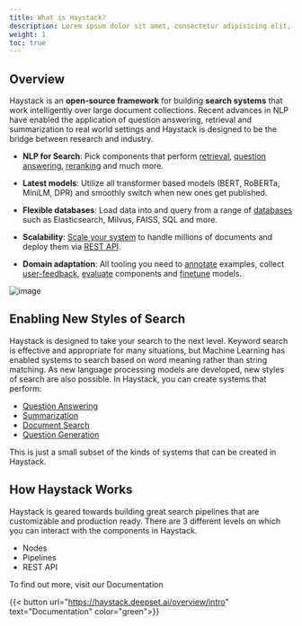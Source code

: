 ```yaml
---
title: What is Haystack?
description: Lorem ipsum dolor sit amet, consectetur adipisicing elit, nisi quisquam et eveniet nesciunt repellendus.
weight: 1
toc: true
---
```


## Overview

Haystack is an **open-source framework** for building **search systems** that work intelligently over large document collections.
Recent advances in NLP have enabled the application of question answering, retrieval and summarization to real world settings
and Haystack is designed to be the bridge between research and industry.

- **NLP for Search**: Pick components that perform [retrieval](/pipeline_nodes/retriever),
  [question answering](/pipeline_nodes/reader), [reranking](/pipeline_nodes/ranker) and much more.

- **Latest models**: Utilize all transformer based models (BERT, RoBERTa, MiniLM, DPR) and smoothly switch when new ones get published.

- **Flexible databases**: Load data into and query from a range of [databases](/components/document-store) such as Elasticsearch, Milvus, FAISS, SQL and more.

- **Scalability**: [Scale your system](/guides/optimization) to handle millions of documents and deploy them via [REST API](/components/rest-api).

- **Domain adaptation**: All tooling you need to [annotate](/components/annotation) examples, collect [user-feedback](/guides/domain-adaptation#user-feedback), [evaluate](/guides/evaluation) components and [finetune](/guides/domain-adaptation) models.

![image](/images/concepts_haystack_handdrawn.png)

## Enabling New Styles of Search

Haystack is designed to take your search to the next level.
Keyword search is effective and appropriate for many situations,
but Machine Learning has enabled systems to search based on word meaning rather than string matching.
As new language processing models are developed, new styles of search are also possible.
In Haystack, you can create systems that perform:

- [Question Answering](/components/ready-made-pipelines#extractiveqapipeline)
- [Summarization](/components/ready-made-pipelines#searchsummarizationpipeline)
- [Document Search](/components/ready-made-pipelines#documentsearchpipeline)
- [Question Generation](/components/ready-made-pipelines#questiongenerationpipeline)

This is just a small subset of the kinds of systems that can be created in Haystack.

## How Haystack Works

Haystack is geared towards building great search pipelines that are customizable and production ready.
There are 3 different levels on which you can interact with the components in Haystack.

- Nodes
- Pipelines
- REST API

To find out more, visit our Documentation

{{< button url="https://haystack.deepset.ai/overview/intro" text="Documentation" color="green">}}
